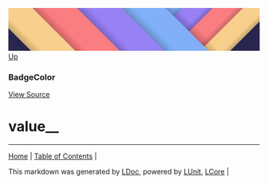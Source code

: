 ![](../Content/LDoc-banner-small.png "")
[Up](BadgeColor.md)
### BadgeColor
[View Source](BadgeColor.md)
# value__
---

[Home](../../README.md) | [Table of Contents](../../TableOfContents.md) | 


This markdown was generated by [LDoc](https://github.com/CodeSingularity/LDoc), powered by [LUnit](https://github.com/CodeSingularity/LUnit), [LCore](https://github.com/CodeSingularity/LCore) | 

